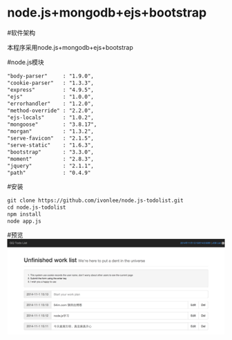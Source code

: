 node.js+mongodb+ejs+bootstrap
================
#软件架构

本程序采用node.js+mongodb+ejs+bootstrap 


#node.js模块

    "body-parser"     : "1.9.0",
    "cookie-parser"   : "1.3.3",
    "express"         : "4.9.5",
    "ejs"             : "1.0.0",
    "errorhandler"    : "1.2.0",
    "method-override" : "2.2.0",
    "ejs-locals"      : "1.0.2",
    "mongoose"        : "3.8.17",
    "morgan"          : "1.3.2",
    "serve-favicon"   : "2.1.5",
    "serve-static"    : "1.6.3",
    "bootstrap"       : "3.3.0",
    "moment"          : "2.8.3",
    "jquery"          : "2.1.1",
    "path"            : "0.4.9"
    
#安装

    git clone https://github.com/ivonlee/node.js-todolist.git
    cd node.js-todolist
    npm install
    node app.js

#预览
![image](tododemo.png)
